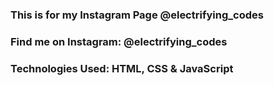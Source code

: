 ### This is for my Instagram Page @electrifying_codes

### Find me on Instagram: @electrifying_codes

### Technologies Used: HTML, CSS & JavaScript